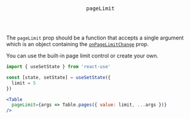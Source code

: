 <div align="center">
  <pre>pageLimit</pre>
</div>

<br />
<br />

The `pageLimit` prop should be a function that accepts a single argument which is an object containing the [`onPageLimitChange`](./on-page-limit-change.md) prop.

You can use the built-in page limit control or create your own.

```jsx
import { useSetState } from 'react-use'

const [state, setState] = useSetState({
  limit = 5
})

<Table
  pageLimit={args => Table.pages({ value: limit, ...args })}
/>
```
